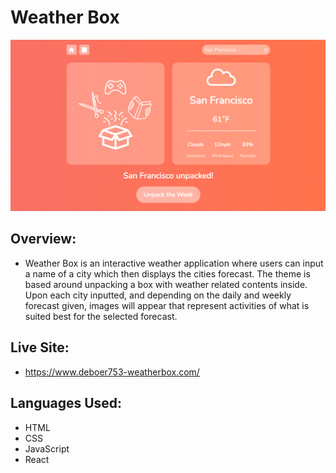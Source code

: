 # Weather Box

![img!](./READMEimg.png)

## Overview:

- Weather Box is an interactive weather application where users can input a name of a city which then 
displays the cities forecast. The theme is based around unpacking a box with weather related contents 
inside. Upon each city inputted, and depending on the daily and weekly forecast given, images will appear 
that represent activities of what is suited best for the selected forecast.

## Live Site:
- https://www.deboer753-weatherbox.com/

## Languages Used:

- HTML
- CSS
- JavaScript
- React


